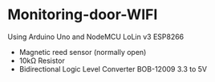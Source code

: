 # Monitoring-door-WIFI
Using Arduino Uno and NodeMCU LoLin v3 ESP8266
- Magnetic reed sensor (normally open)
- 10kΩ Resistor
- Bidirectional Logic Level Converter BOB-12009 3.3 to 5V
